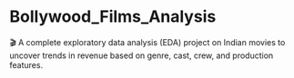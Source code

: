 # Bollywood_Films_Analysis
🎬 A complete exploratory data analysis (EDA) project on Indian movies to uncover trends in revenue based on genre, cast, crew, and production features.
